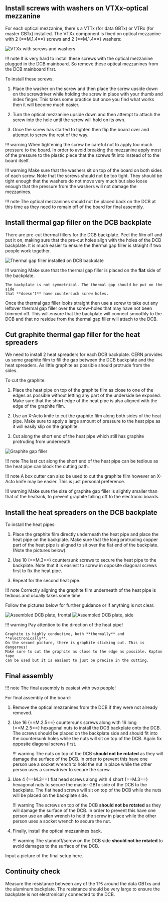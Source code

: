## Install screws with washers on VTXx-optical mezzanine

For each optical mezzanine, there's a VTTx (for data GBTx) or VTRx (for master
GBTx) installed. The VTXx component is fixed on optical mezzanine with 2
{==M.1.4==} screws and 2 {==M.1.4==} washers:

![VTXx with screws and washers](vtxx_screws_and_washers.jpg)

!!! note
    It is very hard to install these screws with the optical mezzanine plugged
    in the DCB mainboard. So remove these optical mezzanines from the DCB
    mainboard first.

To install these screws:

1. Place the washer on the screw and then place the screw upside down on the
   screwdriver while holding the screw in place with your thumb and index
   finger. This takes some practice but once you find what works then it will
   become much easier.

2. Turn the optical mezzanine upside down and then attempt to attach the screw
   into the hole until the screw will hold on its own.

3. Once the screw has started to tighten then flip the board over and attempt
   to screw the rest of the way.

!!! warning
    When tightening the screw be careful not to apply too much pressure to the
    board. In order to avoid breaking the mezzanine apply most of the pressure
    to the plastic piece that the screws fit into instead of to the board
    itself.

!!! warning
    Make sure that the washers sit on top of the board on both sides of each
    screw. Note that the screws should not be too tight. They should be tight
    enough that the washers do not move very much but also loose enough that
    the pressure from the washers will not damage the mezzanines.

!!! note
    The optical mezzanines should not be placed back on the DCB at this time as
    they need to remain off of the board for final assembly.


## Install thermal gap filler on the DCB backplate
There are pre-cut thermal fillers for the DCB backplate. Peel the film off and
put it on, making sure that the pre-cut holes align with the holes of the DCB
backplate. It is much easier to ensure the thermal gap filler is straight if
two people work together.

![Thermal gap filler installed on DCB backplate](thermal_gap_filler_on_the_backplate.jpg)

!!! warning
    Make sure that the thermal gap filler is placed on the **flat** side of the
    backplate.

    The backplate is not symmetrical. The thermal gap should be put on the side
    that **doesn't** have countersuck screw holes.

Once the thermal gap filler looks straight then use a screw to take out any
leftover thermal gap filler over the screw-holes that may have not been trimmed
off. This will ensure that the backplate will connect smoothly to the DCB and
that no residue from the thermal gap filler will attach to the DCB.


## Cut graphite thermal gap filler for the heat spreaders
We need to install 2 heat spreaders for each DCB backplate. CERN provides us
some graphite film to fill the gap between the DCB backplate and the heat
spreaders. As little graphite as possible should protrude from the sides.

To cut the graphite:

1. Place the heat pipe on top of the graphite film as close to one of the edges
   as possible without letting any part of the underside be exposed. Make sure
   that the short edge of the heat pipe is also aligned with the edge of the
   graphite film.

2. Use an X-Acto knife to cut the graphite film along both sides of the heat
   pipe. Make sure to apply a large amount of pressure to the heat pipe as it
   will easily slip on the graphite.

3. Cut along the short end of the heat pipe which still has graphite protruding
   from underneath.

![Graphite gap filler](graphite_thermal_gap_filler.jpg)

!!! note
    The last cut along the short end of the heat pipe can be tedious as the
    heat pipe can block the cutting path.

!!! note
    A box cutter can also be used to cut the graphite film however an X-Acto
    knife may be easier. This is just personal preference.

!!! warning
    Make sure the size of graphite gap filler is slightly smaller than that of
    the heatsink, to prevent graphite falling off to the electronic boards.


## Install the heat spreaders on the DCB backplate

To install the heat pipes:

1. Place the graphite film directly underneath the heat pipe and place the heat
   pipe on the backplate. Make sure that the long protruding copper part of the
   heat pipe is aligned to sit over the flat end of the backplate. (Note the
   pictures below).

2. Use 10 {==M.3==} countersunk screws to secure the heat pipe to the
   backplate. Note that it is easiest to screw in opposite diagonal screws
   first to fix the heat pipe.

3. Repeat for the second heat pipe.

!!! note
    Correctly aligning the graphite film underneath of the heat pipe is tedious and usually takes some time.

Follow the pictures below for further guidance or if anything is not clear.

![Assembled DCB plate, frontal](assembled_dcb_backplate_front.jpg)
![Assembled DCB plate, side](assembled_dcb_backplate_side.jpg)

!!! warning
    Pay attention to the direction of the heat pipe!

    Graphite is highly conductive, both **thermally** and **electronically**.
    On the second picture, there is graphite sticking out. This is dangerous!
    Make sure to cut the graphite as close to the edge as possible. Kapton tape
    can be used but it is easiest to just be precise in the cutting.


## Final assembly

!!! note
    The final assembly is easiest with two people!

For final assembly of the board:

1. Remove the optical mezzanines from the DCB if they were not already removed.

2. Use 16 {==M.2.5==} countersunk screws along with 16 long {==M.2.5==}
   hexagonal nuts to install the DCB backplate onto the DCB. The screws should
   be placed on the backplate side and should fit into the countersunk holes
   while the nuts will sit on top of the DCB. Again fix opposite diagonal
   screws first.

    !!! warning
        The nuts on top of the DCB **should not be rotated** as they will
        damage the surface of the DCB. In order to prevent this have one person
        use a socket wrench to hold the nut in place while the other person
        uses a screwdriver to secure the screw.

3. Use 4 {==M.3==} flat head screws along with 4 short {==M.3==} hexagonal nuts
   to secure the master GBTx side of the DCB to the backplate. The flat head
   screws will sit on top of the DCB while the nuts will be placed on the
   backplate side.

    !!! warning
        The screws on top of the DCB **should not be rotated** as they will
        damage the surface of the DCB. In order to prevent this have one person
        use an allen wrench to hold the screw in place while the other person
        uses a socket wrench to secure the nut.

4. Finally, install the optical mezzanines back.

    !!! warning
        The standoff/screw on the DCB side **should not be rotated** to avoid
        damages to the surface of the DCB.

Input a picture of the final setup here.


## Continuity check

Measure the resistance between any of the `TP5` around the data GBTxs and the
aluminum backplate. The resistance should be very large to ensure the backplate
is not electronically connected to the DCB.
